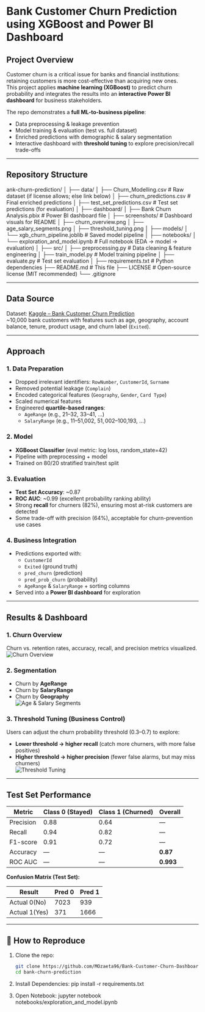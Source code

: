 # Bank Customer Churn Prediction using XGBoost and Power BI Dashboard

## Project Overview
Customer churn is a critical issue for banks and financial institutions: retaining customers is more cost-effective than acquiring new ones.  
This project applies **machine learning (XGBoost)** to predict churn probability and integrates the results into an **interactive Power BI dashboard** for business stakeholders.  

The repo demonstrates a **full ML-to-business pipeline**:
- Data preprocessing & leakage prevention
- Model training & evaluation (test vs. full dataset)
- Enriched predictions with demographic & salary segmentation
- Interactive dashboard with **threshold tuning** to explore precision/recall trade-offs

---

## Repository Structure
ank-churn-prediction/
│
├── data/
│ ├── Churn_Modelling.csv # Raw dataset (if license allows; else link below)
│ ├── churn_predictions.csv # Final enriched predictions
│ ├── test_set_predictions.csv # Test set predictions (for evaluation)
│
├── dashboard/
│ ├── Bank Churn Analysis.pbix # Power BI dashboard file
│ ├── screenshots/ # Dashboard visuals for README
│ ├── churn_overview.png
│ ├── age_salary_segments.png
│ ├── threshold_tuning.png
│
├── models/
│ └── xgb_churn_pipeline.joblib # Saved model pipeline
│
├── notebooks/
│ └── exploration_and_model.ipynb # Full notebook (EDA → model → evaluation)
│
├── src/
│ ├── preprocessing.py # Data cleaning & feature engineering
│ ├── train_model.py # Model training pipeline
│ ├── evaluate.py # Test set evaluation
│
├── requirements.txt # Python dependencies
├── README.md # This file
├── LICENSE # Open-source license (MIT recommended)
└── .gitignore


---

## Data Source
Dataset: [Kaggle – Bank Customer Churn Prediction](https://www.kaggle.com/datasets/radheshyamkollipara/bank-customer-churn)  
~10,000 bank customers with features such as age, geography, account balance, tenure, product usage, and churn label (`Exited`).

---

## Approach
### 1. Data Preparation
- Dropped irrelevant identifiers: `RowNumber`, `CustomerId`, `Surname`
- Removed potential leakage (`Complain`)
- Encoded categorical features (`Geography`, `Gender`, `Card Type`)
- Scaled numerical features
- Engineered **quartile-based ranges**:
  - `AgeRange` (e.g., 21–32, 33–41, …)
  - `SalaryRange` (e.g., $11–$51,002, $51,002–$100,193, …)

### 2. Model
- **XGBoost Classifier** (eval metric: log loss, random_state=42)
- Pipeline with preprocessing + model
- Trained on 80/20 stratified train/test split

### 3. Evaluation
- **Test Set Accuracy**: ~0.87  
- **ROC AUC**: ~0.99 (excellent probability ranking ability)  
- Strong **recall** for churners (82%), ensuring most at-risk customers are detected  
- Some trade-off with precision (64%), acceptable for churn-prevention use cases

### 4. Business Integration
- Predictions exported with:
  - `CustomerId`
  - `Exited` (ground truth)
  - `pred_churn` (prediction)
  - `pred_prob_churn` (probability)
  - `AgeRange` & `SalaryRange` + sorting columns
- Served into a **Power BI dashboard** for exploration

---

## Results & Dashboard

### 1. Churn Overview
Churn vs. retention rates, accuracy, recall, and precision metrics visualized.  
![Churn Overview](dashboard/screenshots/churn_overview.png)

### 2. Segmentation
- Churn by **AgeRange**  
- Churn by **SalaryRange**  
- Churn by **Geography**  
![Age & Salary Segments](dashboard/screenshots/age_salary_segments.png)

### 3. Threshold Tuning (Business Control)
Users can adjust the churn probability threshold (0.3–0.7) to explore:
- **Lower threshold → higher recall** (catch more churners, with more false positives)  
- **Higher threshold → higher precision** (fewer false alarms, but may miss churners)  
![Threshold Tuning](dashboard/screenshots/threshold_tuning.png)

---

## Test Set Performance

| Metric      | Class 0 (Stayed) | Class 1 (Churned) | Overall |
|-------------|------------------|-------------------|---------|
| Precision   | 0.88             | 0.64              | —       |
| Recall      | 0.94             | 0.82              | —       |
| F1-score    | 0.91             | 0.72              | —       |
| Accuracy    | —                | —                 | **0.87** |
| ROC AUC     | —                | —                 | **0.993** |

**Confusion Matrix (Test Set):**

| Result      | Pred 0 | Pred 1 |
|-------------|--------|--------|
|Actual 0(No) | 7023   | 939    |
|Actual 1(Yes)| 371    | 1666   |


---

## 🚀 How to Reproduce
1. Clone the repo:
   ```bash
   git clone https://github.com/MOzaeta96/Bank-Customer-Churn-Dashboard-Creation-Practice.git
   cd bank-churn-prediction

2. Install Dependencies:
   pip install -r requirements.txt

3. Open Notebook:
   jupyter notebook notebooks/exploration_and_model.ipynb
